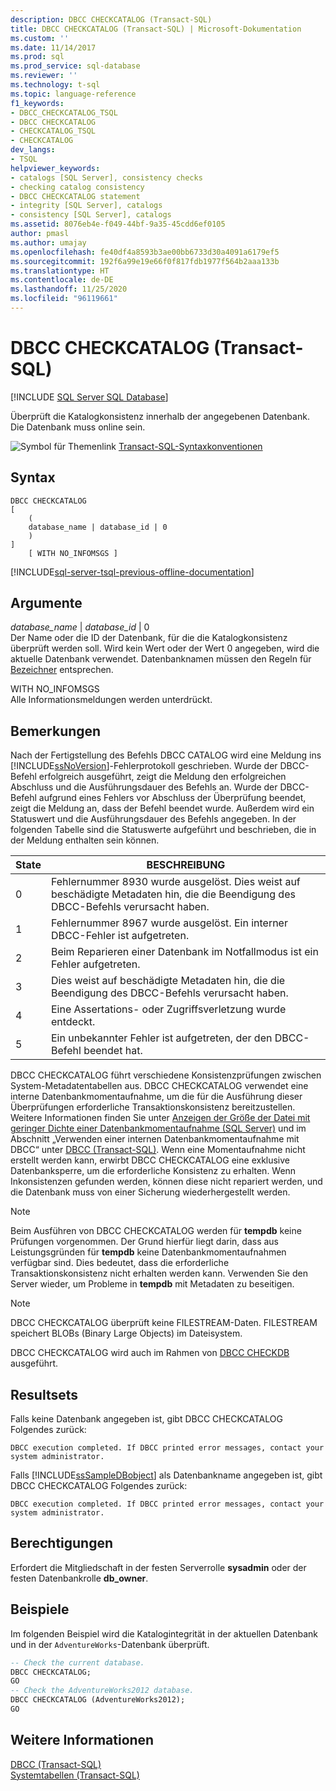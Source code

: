 ```yaml
---
description: DBCC CHECKCATALOG (Transact-SQL)
title: DBCC CHECKCATALOG (Transact-SQL) | Microsoft-Dokumentation
ms.custom: ''
ms.date: 11/14/2017
ms.prod: sql
ms.prod_service: sql-database
ms.reviewer: ''
ms.technology: t-sql
ms.topic: language-reference
f1_keywords:
- DBCC_CHECKCATALOG_TSQL
- DBCC CHECKCATALOG
- CHECKCATALOG_TSQL
- CHECKCATALOG
dev_langs:
- TSQL
helpviewer_keywords:
- catalogs [SQL Server], consistency checks
- checking catalog consistency
- DBCC CHECKCATALOG statement
- integrity [SQL Server], catalogs
- consistency [SQL Server], catalogs
ms.assetid: 8076eb4e-f049-44bf-9a35-45cdd6ef0105
author: pmasl
ms.author: umajay
ms.openlocfilehash: fe40df4a8593b3ae00bb6733d30a4091a6179ef5
ms.sourcegitcommit: 192f6a99e19e66f0f817fdb1977f564b2aaa133b
ms.translationtype: HT
ms.contentlocale: de-DE
ms.lasthandoff: 11/25/2020
ms.locfileid: "96119661"
---
```

# <a name="dbcc-checkcatalog-transact-sql"></a>DBCC CHECKCATALOG (Transact-SQL)
[!INCLUDE [SQL Server SQL Database](../../includes/applies-to-version/sql-asdb.md)]

  Überprüft die Katalogkonsistenz innerhalb der angegebenen Datenbank. Die Datenbank muss online sein.  
  
 ![Symbol für Themenlink](../../database-engine/configure-windows/media/topic-link.gif "Symbol für Themenlink") [Transact-SQL-Syntaxkonventionen](../../t-sql/language-elements/transact-sql-syntax-conventions-transact-sql.md)  
  
## <a name="syntax"></a>Syntax  
  
```syntaxsql  
DBCC CHECKCATALOG   
[   
    (   
    database_name | database_id | 0  
    )  
]  
    [ WITH NO_INFOMSGS ]   
```  
  
[!INCLUDE[sql-server-tsql-previous-offline-documentation](../../includes/sql-server-tsql-previous-offline-documentation.md)]

## <a name="arguments"></a>Argumente
 *database_name* | *database_id* | 0  
 Der Name oder die ID der Datenbank, für die die Katalogkonsistenz überprüft werden soll. Wird kein Wert oder der Wert 0 angegeben, wird die aktuelle Datenbank verwendet. Datenbanknamen müssen den Regeln für [Bezeichner](../../relational-databases/databases/database-identifiers.md) entsprechen.  
  
 WITH NO_INFOMSGS  
 Alle Informationsmeldungen werden unterdrückt.  
  
## <a name="remarks"></a>Bemerkungen  
Nach der Fertigstellung des Befehls DBCC CATALOG wird eine Meldung ins [!INCLUDE[ssNoVersion](../../includes/ssnoversion-md.md)]-Fehlerprotokoll geschrieben. Wurde der DBCC-Befehl erfolgreich ausgeführt, zeigt die Meldung den erfolgreichen Abschluss und die Ausführungsdauer des Befehls an. Wurde der DBCC-Befehl aufgrund eines Fehlers vor Abschluss der Überprüfung beendet, zeigt die Meldung an, dass der Befehl beendet wurde. Außerdem wird ein Statuswert und die Ausführungsdauer des Befehls angegeben. In der folgenden Tabelle sind die Statuswerte aufgeführt und beschrieben, die in der Meldung enthalten sein können.
  
|State|BESCHREIBUNG|  
|-----------|-----------------|  
|0|Fehlernummer 8930 wurde ausgelöst. Dies weist auf beschädigte Metadaten hin, die die Beendigung des DBCC-Befehls verursacht haben.|  
|1|Fehlernummer 8967 wurde ausgelöst. Ein interner DBCC-Fehler ist aufgetreten.|  
|2|Beim Reparieren einer Datenbank im Notfallmodus ist ein Fehler aufgetreten.|  
|3|Dies weist auf beschädigte Metadaten hin, die die Beendigung des DBCC-Befehls verursacht haben.|  
|4|Eine Assertations- oder Zugriffsverletzung wurde entdeckt.|  
|5|Ein unbekannter Fehler ist aufgetreten, der den DBCC-Befehl beendet hat.|  
  
DBCC CHECKCATALOG führt verschiedene Konsistenzprüfungen zwischen System-Metadatentabellen aus. DBCC CHECKCATALOG verwendet eine interne Datenbankmomentaufnahme, um die für die Ausführung dieser Überprüfungen erforderliche Transaktionskonsistenz bereitzustellen. Weitere Informationen finden Sie unter [Anzeigen der Größe der Datei mit geringer Dichte einer Datenbankmomentaufnahme &#40;SQL Server&#41;](../../relational-databases/databases/view-the-size-of-the-sparse-file-of-a-database-snapshot-transact-sql.md) und im Abschnitt „Verwenden einer internen Datenbankmomentaufnahme mit DBCC“ unter [DBCC &#40;Transact-SQL&#41;](../../t-sql/database-console-commands/dbcc-transact-sql.md).
Wenn eine Momentaufnahme nicht erstellt werden kann, erwirbt DBCC CHECKCATALOG eine exklusive Datenbanksperre, um die erforderliche Konsistenz zu erhalten. Wenn Inkonsistenzen gefunden werden, können diese nicht repariert werden, und die Datenbank muss von einer Sicherung wiederhergestellt werden.
  
> [!NOTE]  
> Beim Ausführen von DBCC CHECKCATALOG werden für **tempdb** keine Prüfungen vorgenommen. Der Grund hierfür liegt darin, dass aus Leistungsgründen für **tempdb** keine Datenbankmomentaufnahmen verfügbar sind. Dies bedeutet, dass die erforderliche Transaktionskonsistenz nicht erhalten werden kann. Verwenden Sie den Server wieder, um Probleme in **tempdb** mit Metadaten zu beseitigen.  
  
> [!NOTE]  
> DBCC CHECKCATALOG überprüft keine FILESTREAM-Daten. FILESTREAM speichert BLOBs (Binary Large Objects) im Dateisystem.  
  
DBCC CHECKCATALOG wird auch im Rahmen von [DBCC CHECKDB](../../t-sql/database-console-commands/dbcc-checkdb-transact-sql.md) ausgeführt.
  
## <a name="result-sets"></a>Resultsets  
Falls keine Datenbank angegeben ist, gibt DBCC CHECKCATALOG Folgendes zurück:
  
```
DBCC execution completed. If DBCC printed error messages, contact your system administrator.  
```  
  
Falls [!INCLUDE[ssSampleDBobject](../../includes/sssampledbobject-md.md)] als Datenbankname angegeben ist, gibt DBCC CHECKCATALOG Folgendes zurück:
  
```
DBCC execution completed. If DBCC printed error messages, contact your system administrator.  
```  
  
## <a name="permissions"></a>Berechtigungen  
 Erfordert die Mitgliedschaft in der festen Serverrolle **sysadmin** oder der festen Datenbankrolle **db_owner**.  
  
## <a name="examples"></a>Beispiele  
Im folgenden Beispiel wird die Katalogintegrität in der aktuellen Datenbank und in der `AdventureWorks`-Datenbank überprüft.
  
```sql
-- Check the current database.  
DBCC CHECKCATALOG;  
GO  
-- Check the AdventureWorks2012 database.  
DBCC CHECKCATALOG (AdventureWorks2012);  
GO  
```  
  
## <a name="see-also"></a>Weitere Informationen  
[DBCC &#40;Transact-SQL&#41;](../../t-sql/database-console-commands/dbcc-transact-sql.md)  
[Systemtabellen &#40;Transact-SQL&#41;](../../relational-databases/system-tables/system-tables-transact-sql.md)
  
